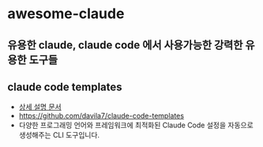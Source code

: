 # awesome-claude
유용한 claude, claude code 에서 사용가능한 강력한 유용한 도구들
---
## claude code templates
- [상세 설명 문서](claude-code-templates.md)
- https://github.com/davila7/claude-code-templates
- 다양한 프로그래밍 언어와 프레임워크에 최적화된 Claude Code 설정을 자동으로 생성해주는 CLI 도구입니다.


